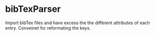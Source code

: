 # bibTexParser
Import bibTex files and have excess the the different attributes of each entry. Conveinet for reformating the keys.
